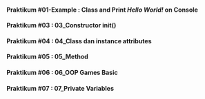 #### Praktikum #01-Example : Class and Print *Hello World!* on Console
#### Praktikum #03 : 03_Constructor __init__()
#### Praktikum #04 : 04_Class dan instance attributes
#### Praktikum #05 : 05_Method
#### Praktikum #06 : 06_OOP Games Basic
#### Praktikum #07 : 07_Private Variables
